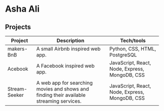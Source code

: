 # Asha Ali

## Projects









| Project                      | Description       | Tech/tools        |
| ---------------------------- | ----------------- | ----------------- |
| makers-BnB                   | A small Airbnb inspired web app. | Python, CSS, HTML, PostgreSQL |
| Acebook                      | A Facebook inspired web app. | JavaScript, React, Node, Express, MongoDB, CSS |
| Stream-Seeker                |  A web app for searching movies and shows and finding their available streaming services. |  JavaScript, React, Node, Express, MongoDB, CSS |



